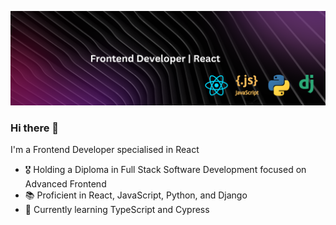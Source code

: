 ![Header](./header-image.png)

### Hi there 👋

I'm a Frontend Developer specialised in React

- 🎖️ Holding a Diploma in Full Stack Software Development focused on Advanced Frontend
- 📚 Proficient in React, JavaScript, Python, and Django
- 🌱 Currently learning TypeScript and Cypress

